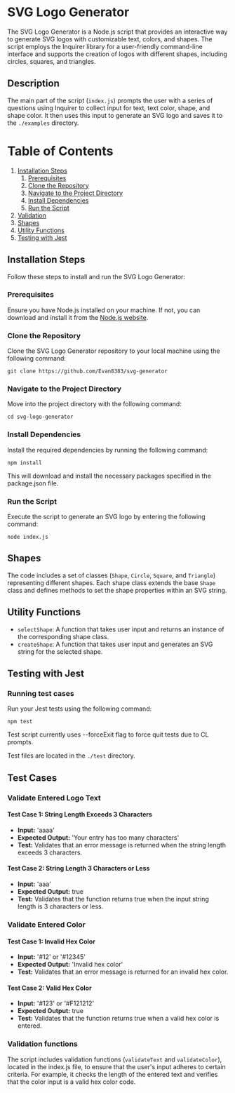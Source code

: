 # SVG Logo Generator

The SVG Logo Generator is a Node.js script that provides an interactive way to generate SVG logos with customizable text, colors, and shapes. The script employs the Inquirer library for a user-friendly command-line interface and supports the creation of logos with different shapes, including circles, squares, and triangles.

## Description

The main part of the script (`index.js`) prompts the user with a series of questions using Inquirer to collect input for text, text color, shape, and shape color. It then uses this input to generate an SVG logo and saves it to the `./examples` directory.

# Table of Contents
1) [Installation Steps](#installation-steps)
    1) [Prerequisites](#prerequisites)
    2) [Clone the Repository](#clone-the-repository)
    3) [Navigate to the Project Directory](#navigate-to-the-project-directory)
    4) [Install Dependencies](#install-dependencies)
    5) [Run the Script](#run-the-script)
2) [Validation](#validation)
3) [Shapes](#shapes)
4) [Utility Functions](#utility-functions)
5) [Testing with Jest](#testing-with-jest)

## Installation Steps

Follow these steps to install and run the SVG Logo Generator:

### Prerequisites

Ensure you have Node.js installed on your machine. If not, you can download and install it from the [Node.js website](https://nodejs.org/).

### Clone the Repository
Clone the SVG Logo Generator repository to your local machine using the following command:
```
git clone https://github.com/Evan8383/svg-generator
```

### Navigate to the Project Directory
Move into the project directory with the following command:
```
cd svg-logo-generator
```

### Install Dependencies
Install the required dependencies by running the following command:
```
npm install
```
This will download and install the necessary packages specified in the package.json file.

### Run the Script
Execute the script to generate an SVG logo by entering the following command:
```
node index.js
```

## Shapes
The code includes a set of classes (`Shape`, `Circle`, `Square`, and `Triangle`) representing different shapes. Each shape class extends the base `Shape` class and defines methods to set the shape properties within an SVG string.

## Utility Functions
- `selectShape`: A function that takes user input and returns an instance of the corresponding shape class.
- `createShape`: A function that takes user input and generates an SVG string for the selected shape.

## Testing with Jest

### Running test cases
Run your Jest tests using the following command:
```
npm test
```
Test script currently uses --forceExit flag to force quit tests due to CL prompts.

Test files are located in the `./test` directory. 

## Test Cases

### Validate Entered Logo Text

#### Test Case 1: String Length Exceeds 3 Characters
- **Input:** 'aaaa'
- **Expected Output:** 'Your entry has too many characters'
- **Test:** Validates that an error message is returned when the string length exceeds 3 characters.

#### Test Case 2: String Length 3 Characters or Less
- **Input:** 'aaa'
- **Expected Output:** true
- **Test:** Validates that the function returns true when the input string length is 3 characters or less.

### Validate Entered Color

#### Test Case 1: Invalid Hex Color
- **Input:** '#12' or '#12345'
- **Expected Output:** 'Invalid hex color'
- **Test:** Validates that an error message is returned for an invalid hex color.

#### Test Case 2: Valid Hex Color
- **Input:** '#123' or '#F121212'
- **Expected Output:** true
- **Test:** Validates that the function returns true when a valid hex color is entered.


### Validation functions
The script includes validation functions (`validateText` and `validateColor`), located in the index.js file, to ensure that the user's input adheres to certain criteria. For example, it checks the length of the entered text and verifies that the color input is a valid hex color code.